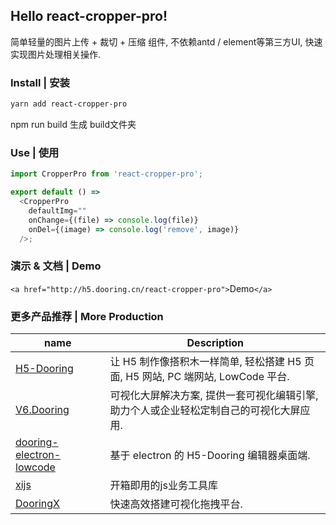 ## Hello react-cropper-pro!

简单轻量的图片上传 + 裁切 + 压缩 组件, 不依赖antd / element等第三方UI, 快速实现图片处理相关操作.

### Install | 安装

```bash
yarn add react-cropper-pro
```

npm run build 生成 build文件夹

### Use | 使用

```js
import CropperPro from 'react-cropper-pro';

export default () => 
  <CropperPro 
    defaultImg="" 
    onChange={(file) => console.log(file)} 
    onDel={(image) => console.log('remove', image)} 
  />;
```

### 演示 & 文档 | Demo

`<a href="http://h5.dooring.cn/react-cropper-pro">`Demo`</a>`

### 更多产品推荐 | More Production

| name                                                                           | Description                                                                             |
| ------------------------------------------------------------------------------ | --------------------------------------------------------------------------------------- |
| [H5-Dooring](https://github.com/MrXujiang/h5-Dooring)                             | 让 H5 制作像搭积木一样简单, 轻松搭建 H5 页面, H5 网站, PC 端网站, LowCode 平台.         |
| [V6.Dooring](https://github.com/MrXujiang/v6.dooring.public)                      | 可视化大屏解决方案, 提供一套可视化编辑引擎, 助力个人或企业轻松定制自己的可视化大屏应用. |
| [dooring-electron-lowcode](https://github.com/MrXujiang/dooring-electron-lowcode) | 基于 electron 的 H5-Dooring 编辑器桌面端.                                               |
| [xijs](https://github.com/MrXujiang/xijs)                                         | 开箱即用的js业务工具库                                                                  |
| [DooringX](https://github.com/H5-Dooring/dooringx)                                | 快速高效搭建可视化拖拽平台.                                                             |
